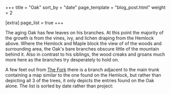+++
title = "Oak"
sort_by = "date"
page_template = "blog_post.html"
weight = 2

[extra]
page_list = true
+++

The aging Oak has few leaves on his branches. At this point
the majority of the growth is from the vines, ivy, and
lichen draping from the Hemlock above. Where the Hemlock and
Maple block the view of of the woods and surrounding area,
the Oak's bare branches obscure little of the mountain
behind it. Also in contrast to his siblings, the wood creaks
and groans much more here as the branches try desperately to
hold on.

A few feet out from [The Fork](@/fork.md) there is a branch
adjacent to the main trunk containing a map similar to the
one found on the Hemlock, but rather than depicting all 3 of
the trees, it only depicts the entries found on the Oak
alone. The list is sorted by date rather than project:

